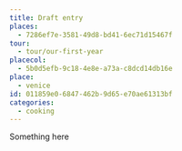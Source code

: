 ```yaml
---
title: Draft entry
places:
  - 7286ef7e-3581-49d8-bd41-6ec71d15467f
tour:
  - tour/our-first-year
placecol:
  - 5b0d5efb-9c18-4e8e-a73a-c8dcd14db16e
place:
  - venice
id: 011859e0-6847-462b-9d65-e70ae61313bf
categories:
  - cooking
---
```

<p>Something here<br></p>